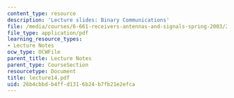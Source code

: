 ```yaml
---
content_type: resource
description: 'Lecture slides: Binary Communications'
file: /media/courses/6-661-receivers-antennas-and-signals-spring-2003/26b4cbbdb4ffd1316b24b7fb21e2efca_lecture14.pdf
file_type: application/pdf
learning_resource_types:
- Lecture Notes
ocw_type: OCWFile
parent_title: Lecture Notes
parent_type: CourseSection
resourcetype: Document
title: lecture14.pdf
uid: 26b4cbbd-b4ff-d131-6b24-b7fb21e2efca
---
```

